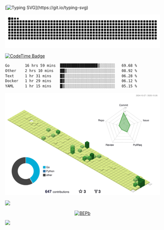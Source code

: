 [![Typing SVG](https://readme-typing-svg.demolab.com?font=JetBrains+Mono&duration=3000&center=true&vCenter=true&multiline=true&repeat=false&width=800&height=80&lines=Welcome+to+KevinMatt's+workshop;Do+not+go+gentle+into+that+good+night.)](https://git.io/typing-svg)

![snake-grid](https://raw.githubusercontent.com/kevinmatthe/kevinmatthe/output/github-contribution-grid-snake-dark.svg)

[![CodeTime Badge](https://img.shields.io/endpoint?style=flat-square&color=222&url=https%3A%2F%2Fapi.codetime.dev%2Fshield%3Fid%3D30418%26project%3D%26in=0)](https://codetime.dev)

<!--START_SECTION:waka-->

```txt
Go       16 hrs 59 mins  █████████████████▒░░░░░░░   69.68 %
Other    2 hrs 10 mins   ██▒░░░░░░░░░░░░░░░░░░░░░░   08.92 %
Text     1 hr 31 mins    █▓░░░░░░░░░░░░░░░░░░░░░░░   06.28 %
Docker   1 hr 29 mins    █▓░░░░░░░░░░░░░░░░░░░░░░░   06.12 %
YAML     1 hr 15 mins    █▒░░░░░░░░░░░░░░░░░░░░░░░   05.15 %
```

<!--END_SECTION:waka-->

<!--   profile-green-animate -->
![](./profile-3d-contrib/profile-green-animate.svg)

<!--  2d history skills -->
<img src="https://cr-skills-chart-widget.azurewebsites.net/api/api?username=kevinmatthe" width="auto"></img>

<p align="center"> 
<a href="https://github.com/ryo-ma/github-profile-trophy"><img src="https://github-profile-trophy.vercel.app/?username=kevinmatthe" alt="BEPb" /></a>
</p>

<img src="https://cr-ss-service.azurewebsites.net/api/ScreenShot?widget=summary&username=kevinmatthe" width="auto"></img>
